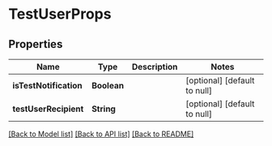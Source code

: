 # TestUserProps
## Properties

| Name | Type | Description | Notes |
|------------ | ------------- | ------------- | -------------|
| **isTestNotification** | **Boolean** |  | [optional] [default to null] |
| **testUserRecipient** | **String** |  | [optional] [default to null] |

[[Back to Model list]](../README.md#documentation-for-models) [[Back to API list]](../README.md#documentation-for-api-endpoints) [[Back to README]](../README.md)

